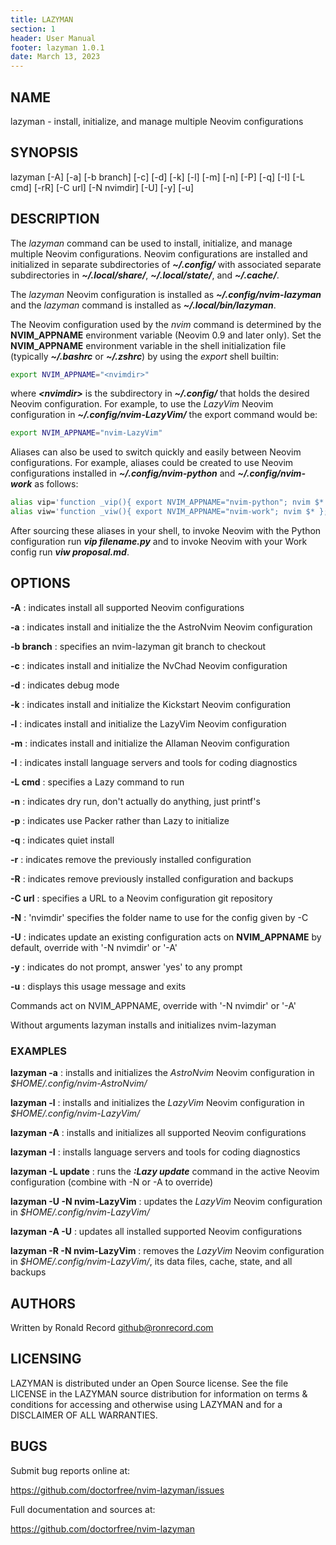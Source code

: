 ```yaml
---
title: LAZYMAN
section: 1
header: User Manual
footer: lazyman 1.0.1
date: March 13, 2023
---
```


## NAME

lazyman - install, initialize, and manage multiple Neovim configurations

## SYNOPSIS

lazyman [-A] [-a] [-b branch] [-c] [-d] [-k] [-l] [-m] [-n] [-P] [-q] [-I] [-L cmd] [-rR] [-C url] [-N nvimdir] [-U] [-y] [-u]

## DESCRIPTION

The _lazyman_ command can be used to install, initialize, and manage
multiple Neovim configurations. Neovim configurations are installed
and initialized in separate subdirectories of **_~/.config/_** with
associated separate subdirectories in **_~/.local/share/_**,
**_~/.local/state/_**, and **_~/.cache/_**.

The _lazyman_ Neovim configuration is installed as **_~/.config/nvim-lazyman_**
and the _lazyman_ command is installed as **_~/.local/bin/lazyman_**.

The Neovim configuration used by the _nvim_ command is determined by
the **NVIM_APPNAME** environment variable (Neovim 0.9 and later only).
Set the **NVIM_APPNAME** environment variable in the shell initialization
file (typically **_~/.bashrc_** or **_~/.zshrc_**) by using the _export_
shell builtin:

```bash
export NVIM_APPNAME="<nvimdir>"
```

where **_\<nvimdir\>_** is the subdirectory in **_~/.config/_** that holds the
desired Neovim configuration. For example, to use the _LazyVim_ Neovim
configuration in **_~/.config/nvim-LazyVim/_** the export command would be:

```bash
export NVIM_APPNAME="nvim-LazyVim"
```

Aliases can also be used to switch quickly and easily between Neovim configurations.
For example, aliases could be created to use Neovim configurations installed in
**_~/.config/nvim-python_** and **_~/.config/nvim-work_** as follows:

```bash
alias vip='function _vip(){ export NVIM_APPNAME="nvim-python"; nvim $* };_vip'
alias viw='function _viw(){ export NVIM_APPNAME="nvim-work"; nvim $* };_viw'
```

After sourcing these aliases in your shell, to invoke Neovim with the Python
configuration run **_vip filename.py_** and to invoke Neovim with your Work config
run **_viw proposal.md_**.

## OPTIONS

**-A**
: indicates install all supported Neovim configurations

**-a**
: indicates install and initialize the the AstroNvim Neovim configuration

**-b branch**
: specifies an nvim-lazyman git branch to checkout

**-c**
: indicates install and initialize the NvChad Neovim configuration

**-d**
: indicates debug mode

**-k**
: indicates install and initialize the Kickstart Neovim configuration

**-l**
: indicates install and initialize the LazyVim Neovim configuration

**-m**
: indicates install and initialize the Allaman Neovim configuration

**-I**
: indicates install language servers and tools for coding diagnostics

**-L cmd**
: specifies a Lazy command to run

**-n**
: indicates dry run, don't actually do anything, just printf's

**-p**
: indicates use Packer rather than Lazy to initialize

**-q**
: indicates quiet install

**-r**
: indicates remove the previously installed configuration

**-R**
: indicates remove previously installed configuration and backups

**-C url**
: specifies a URL to a Neovim configuration git repository

**-N**
: 'nvimdir' specifies the folder name to use for the config given by -C

**-U**
: indicates update an existing configuration
acts on **NVIM_APPNAME** by default, override with '-N nvimdir' or '-A'

**-y**
: indicates do not prompt, answer 'yes' to any prompt

**-u**
: displays this usage message and exits

Commands act on NVIM_APPNAME, override with '-N nvimdir' or '-A'

Without arguments lazyman installs and initializes nvim-lazyman

### EXAMPLES

**lazyman -a**
: installs and initializes the _AstroNvim_ Neovim configuration in _$HOME/.config/nvim-AstroNvim/_

**lazyman -l**
: installs and initializes the _LazyVim_ Neovim configuration in _$HOME/.config/nvim-LazyVim/_

**lazyman -A**
: installs and initializes all supported Neovim configurations

**lazyman -I**
: installs language servers and tools for coding diagnostics

**lazyman -L update**
: runs the **_:Lazy update_** command in the active Neovim configuration (combine with -N or -A to override)

**lazyman -U -N nvim-LazyVim**
: updates the _LazyVim_ Neovim configuration in _$HOME/.config/nvim-LazyVim/_

**lazyman -A -U**
: updates all installed supported Neovim configurations

**lazyman -R -N nvim-LazyVim**
: removes the _LazyVim_ Neovim configuration in _$HOME/.config/nvim-LazyVim/_, its data files, cache, state, and all backups

## AUTHORS

Written by Ronald Record github@ronrecord.com

## LICENSING

LAZYMAN is distributed under an Open Source license.
See the file LICENSE in the LAZYMAN source distribution
for information on terms &amp; conditions for accessing and
otherwise using LAZYMAN and for a DISCLAIMER OF ALL WARRANTIES.

## BUGS

Submit bug reports online at:

https://github.com/doctorfree/nvim-lazyman/issues

Full documentation and sources at:

https://github.com/doctorfree/nvim-lazyman
